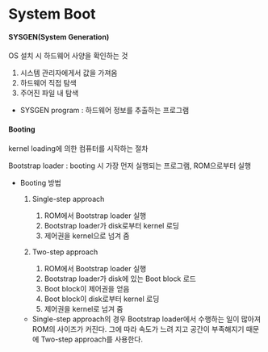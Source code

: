 # System Boot

#### SYSGEN(System Generation)

OS 설치 시 하드웨어 사양을 확인하는 것

1. 시스템 관리자에게서 값을 가져옴
2. 하드웨어 직접 탐색
3. 주어진 파일 내 탐색
- SYSGEN program : 하드웨어 정보를 추출하는 프로그램
#### Booting

kernel loading에 의한 컴퓨터를 시작하는 절차

Bootstrap loader : booting 시 가장 먼저 실행되는 프로그램, ROM으로부터 실행

- Booting 방법

  1. Single-step approach
     1. ROM에서 Bootstrap loader 실행
     2. Bootstrap loader가 disk로부터 kernel 로딩
     3. 제어권을 kernel으로 넘겨 줌

  2. Two-step approach
     1. ROM에서 Bootstrap loader 실행
     2. Bootstrap loader가 disk에 있는 Boot block 로드
     3. Boot block이 제어권을 얻음
     4. Boot block이 disk로부터 kernel 로딩
     5. 제어권을 kernel로 넘겨 줌

  - Single-step approach의 경우 Bootstrap loader에서 수행하는 일이 많아져 ROM의 사이즈가 커진다. 그에 따라 속도가 느려 지고 공간이 부족해지기 때문에 Two-step approach를 사용한다.

